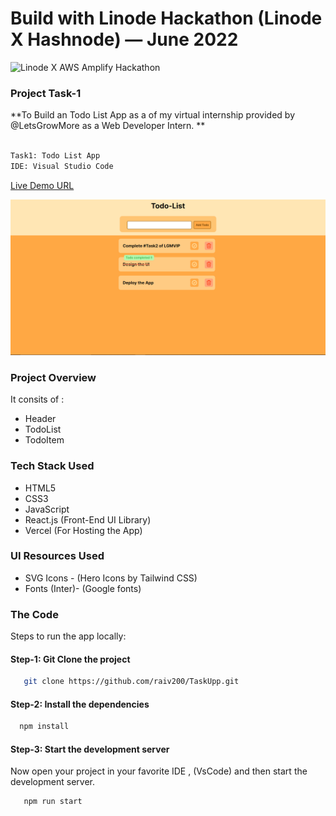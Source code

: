 # Build with Linode Hackathon (Linode X Hashnode) — June 2022
  
  ![Linode X AWS Amplify Hackathon](./public/sponsor-hashnode.png)

### Project Task-1

**To Build an Todo List App as a of my virtual internship provided by @LetsGrowMore as a Web Developer Intern. **

```bash

Task1: Todo List App
IDE: Visual Studio Code

```


[Live Demo URL](https://taskupp.vercel.app)


![Poject Final View](./public/todolist.PNG)

### Project Overview

It consits of :

* Header
* TodoList
* TodoItem

### Tech Stack Used

- HTML5
- CSS3
- JavaScript
- React.js (Front-End UI Library)
- Vercel (For Hosting the App)

### UI Resources Used

* SVG Icons - (Hero Icons by Tailwind CSS)
* Fonts (Inter)- (Google fonts)

### The Code

Steps to run the app locally:


#### Step-1: Git Clone the project

```bash
   git clone https://github.com/raiv200/TaskUpp.git
```

#### Step-2: Install the dependencies

```bash
  npm install
```


#### Step-3: Start the development server

Now open your project in your favorite IDE , (VsCode) and then start the development server.

```bash
   npm run start
```
